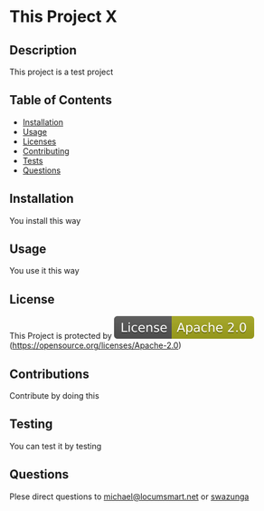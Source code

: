 # This Project X 
  ## Description
  This project is a test project
  ## Table of Contents
  - [Installation](#installation)
- [Usage](#usage)
- [Licenses](#licenses)
- [Contributing](#contributing)
- [Tests](#tests)
- [Questions](#questions)

## Installation
You install this way
## Usage
You use it this way
## License
This Project is protected by [![License: Apache](./assets/Apache.svg)](https://opensource.org/licenses/Apache-2.0) (https://opensource.org/licenses/Apache-2.0)
## Contributions
Contribute by doing this
## Testing
You can test it by testing
## Questions
Plese direct questions to michael@locumsmart.net
or [swazunga](https://github.com/swazunga)

 

